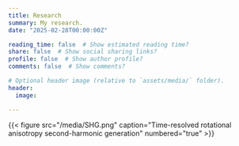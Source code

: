 ```yaml
---
title: Research 
summary: My research.
date: "2025-02-28T00:00:00Z"

reading_time: false  # Show estimated reading time?
share: false  # Show social sharing links?
profile: false  # Show author profile?
comments: false  # Show comments?

# Optional header image (relative to `assets/media/` folder).
header:
  image:

---
```

{{< figure src="/media/SHG.png" caption="Time-resolved rotational anisotropy second-harmonic generation" numbered="true" >}}
